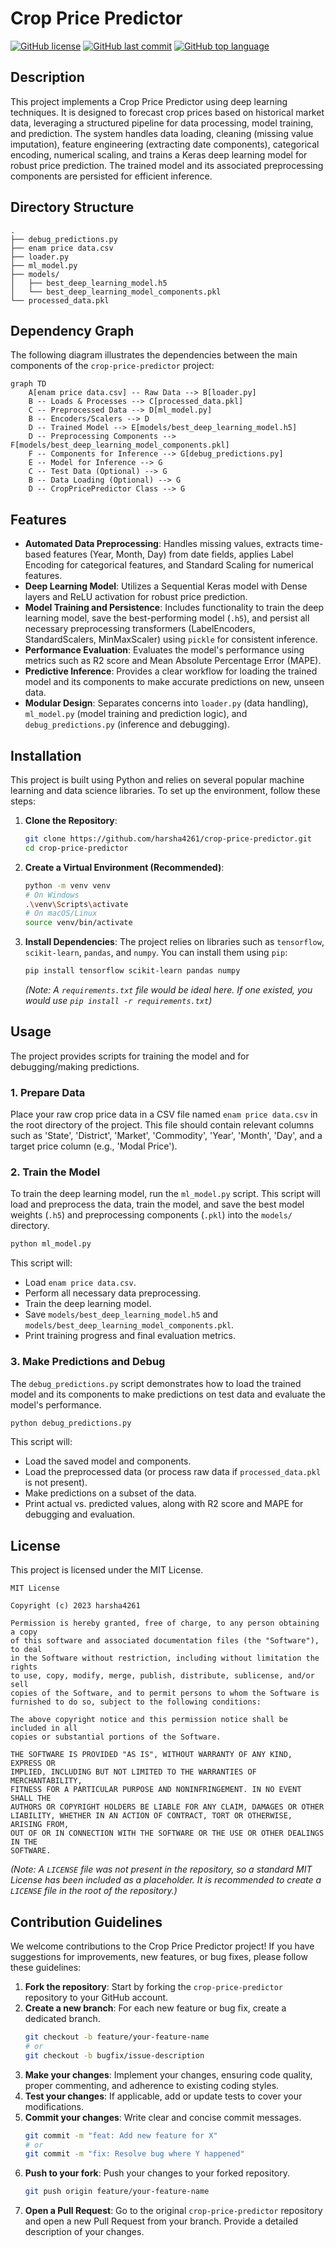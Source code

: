 # Crop Price Predictor

[![GitHub license](https://img.shields.io/github/license/harsha4261/crop-price-predictor?style=flat-square)](https://github.com/harsha4261/crop-price-predictor/blob/main/LICENSE)
[![GitHub last commit](https://img.shields.io/github/last-commit/harsha4261/crop-price-predictor?style=flat-square)](https://github.com/harsha4261/crop-price-predictor/commits/main)
[![GitHub top language](https://img.shields.io/github/languages/top/harsha4261/crop-price-predictor?style=flat-square)](https://github.com/harsha4261/crop-price-predictor)

## Description

This project implements a Crop Price Predictor using deep learning techniques. It is designed to forecast crop prices based on historical market data, leveraging a structured pipeline for data processing, model training, and prediction. The system handles data loading, cleaning (missing value imputation), feature engineering (extracting date components), categorical encoding, numerical scaling, and trains a Keras deep learning model for robust price prediction. The trained model and its associated preprocessing components are persisted for efficient inference.

## Directory Structure

```
.
├── debug_predictions.py
├── enam price data.csv
├── loader.py
├── ml_model.py
├── models/
│   ├── best_deep_learning_model.h5
│   └── best_deep_learning_model_components.pkl
└── processed_data.pkl
```

## Dependency Graph

The following diagram illustrates the dependencies between the main components of the `crop-price-predictor` project:

```mermaid
graph TD
    A[enam price data.csv] -- Raw Data --> B[loader.py]
    B -- Loads & Processes --> C[processed_data.pkl]
    C -- Preprocessed Data --> D[ml_model.py]
    B -- Encoders/Scalers --> D
    D -- Trained Model --> E[models/best_deep_learning_model.h5]
    D -- Preprocessing Components --> F[models/best_deep_learning_model_components.pkl]
    F -- Components for Inference --> G[debug_predictions.py]
    E -- Model for Inference --> G
    C -- Test Data (Optional) --> G
    B -- Data Loading (Optional) --> G
    D -- CropPricePredictor Class --> G
```

## Features

*   **Automated Data Preprocessing**: Handles missing values, extracts time-based features (Year, Month, Day) from date fields, applies Label Encoding for categorical features, and Standard Scaling for numerical features.
*   **Deep Learning Model**: Utilizes a Sequential Keras model with Dense layers and ReLU activation for robust price prediction.
*   **Model Training and Persistence**: Includes functionality to train the deep learning model, save the best-performing model (`.h5`), and persist all necessary preprocessing transformers (LabelEncoders, StandardScalers, MinMaxScaler) using `pickle` for consistent inference.
*   **Performance Evaluation**: Evaluates the model's performance using metrics such as R2 score and Mean Absolute Percentage Error (MAPE).
*   **Predictive Inference**: Provides a clear workflow for loading the trained model and its components to make accurate predictions on new, unseen data.
*   **Modular Design**: Separates concerns into `loader.py` (data handling), `ml_model.py` (model training and prediction logic), and `debug_predictions.py` (inference and debugging).

## Installation

This project is built using Python and relies on several popular machine learning and data science libraries. To set up the environment, follow these steps:

1.  **Clone the Repository**:
    ```bash
    git clone https://github.com/harsha4261/crop-price-predictor.git
    cd crop-price-predictor
    ```

2.  **Create a Virtual Environment (Recommended)**:
    ```bash
    python -m venv venv
    # On Windows
    .\venv\Scripts\activate
    # On macOS/Linux
    source venv/bin/activate
    ```

3.  **Install Dependencies**:
    The project relies on libraries such as `tensorflow`, `scikit-learn`, `pandas`, and `numpy`. You can install them using `pip`:
    ```bash
    pip install tensorflow scikit-learn pandas numpy
    ```
    *(Note: A `requirements.txt` file would be ideal here. If one existed, you would use `pip install -r requirements.txt`)*

## Usage

The project provides scripts for training the model and for debugging/making predictions.

### 1. Prepare Data

Place your raw crop price data in a CSV file named `enam price data.csv` in the root directory of the project. This file should contain relevant columns such as 'State', 'District', 'Market', 'Commodity', 'Year', 'Month', 'Day', and a target price column (e.g., 'Modal Price').

### 2. Train the Model

To train the deep learning model, run the `ml_model.py` script. This script will load and preprocess the data, train the model, and save the best model weights (`.h5`) and preprocessing components (`.pkl`) into the `models/` directory.

```bash
python ml_model.py
```

This script will:
*   Load `enam price data.csv`.
*   Perform all necessary data preprocessing.
*   Train the deep learning model.
*   Save `models/best_deep_learning_model.h5` and `models/best_deep_learning_model_components.pkl`.
*   Print training progress and final evaluation metrics.

### 3. Make Predictions and Debug

The `debug_predictions.py` script demonstrates how to load the trained model and its components to make predictions on test data and evaluate the model's performance.

```bash
python debug_predictions.py
```

This script will:
*   Load the saved model and components.
*   Load the preprocessed data (or process raw data if `processed_data.pkl` is not present).
*   Make predictions on a subset of the data.
*   Print actual vs. predicted values, along with R2 score and MAPE for debugging and evaluation.

## License

This project is licensed under the MIT License.

```
MIT License

Copyright (c) 2023 harsha4261

Permission is hereby granted, free of charge, to any person obtaining a copy
of this software and associated documentation files (the "Software"), to deal
in the Software without restriction, including without limitation the rights
to use, copy, modify, merge, publish, distribute, sublicense, and/or sell
copies of the Software, and to permit persons to whom the Software is
furnished to do so, subject to the following conditions:

The above copyright notice and this permission notice shall be included in all
copies or substantial portions of the Software.

THE SOFTWARE IS PROVIDED "AS IS", WITHOUT WARRANTY OF ANY KIND, EXPRESS OR
IMPLIED, INCLUDING BUT NOT LIMITED TO THE WARRANTIES OF MERCHANTABILITY,
FITNESS FOR A PARTICULAR PURPOSE AND NONINFRINGEMENT. IN NO EVENT SHALL THE
AUTHORS OR COPYRIGHT HOLDERS BE LIABLE FOR ANY CLAIM, DAMAGES OR OTHER
LIABILITY, WHETHER IN AN ACTION OF CONTRACT, TORT OR OTHERWISE, ARISING FROM,
OUT OF OR IN CONNECTION WITH THE SOFTWARE OR THE USE OR OTHER DEALINGS IN THE
SOFTWARE.
```
*(Note: A `LICENSE` file was not present in the repository, so a standard MIT License has been included as a placeholder. It is recommended to create a `LICENSE` file in the root of the repository.)*

## Contribution Guidelines

We welcome contributions to the Crop Price Predictor project! If you have suggestions for improvements, new features, or bug fixes, please follow these guidelines:

1.  **Fork the repository**: Start by forking the `crop-price-predictor` repository to your GitHub account.
2.  **Create a new branch**: For each new feature or bug fix, create a dedicated branch.
    ```bash
    git checkout -b feature/your-feature-name
    # or
    git checkout -b bugfix/issue-description
    ```
3.  **Make your changes**: Implement your changes, ensuring code quality, proper commenting, and adherence to existing coding styles.
4.  **Test your changes**: If applicable, add or update tests to cover your modifications.
5.  **Commit your changes**: Write clear and concise commit messages.
    ```bash
    git commit -m "feat: Add new feature for X"
    # or
    git commit -m "fix: Resolve bug where Y happened"
    ```
6.  **Push to your fork**: Push your changes to your forked repository.
    ```bash
    git push origin feature/your-feature-name
    ```
7.  **Open a Pull Request**: Go to the original `crop-price-predictor` repository and open a new Pull Request from your branch. Provide a detailed description of your changes.
